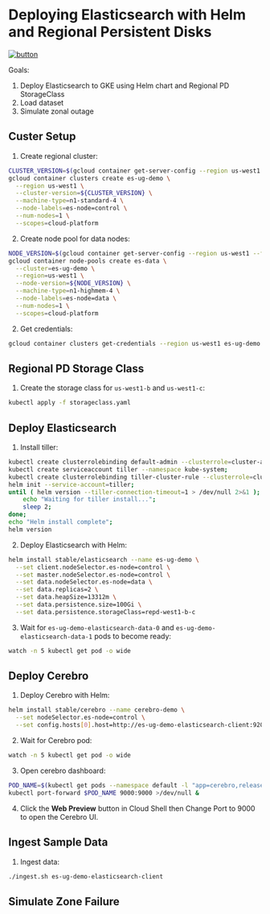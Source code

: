 # Deploying Elasticsearch with Helm and Regional Persistent Disks

[![button](http://gstatic.com/cloudssh/images/open-btn.png)](https://console.cloud.google.com/compute/instanceGroups/?cloudshell_git_repo=https%3A%2F%2Fgithub.com%2Fdanisla%2Fes-ug-demo.git&amp;cloudshell_working_dir=demo1&amp;cloudshell_image=gcr.io%2Fcloud-solutions-group%2Fterraform-helm%3Alatest&amp;cloudshell_tutorial=.%2Ftutorial.md)

Goals:

1. Deploy Elasticsearch to GKE using Helm chart and Regional PD StorageClass
2. Load dataset
3. Simulate zonal outage

## Custer Setup

1. Create regional cluster:

```bash
CLUSTER_VERSION=$(gcloud container get-server-config --region us-west1 --format='value(validMasterVersions[0])') && \
gcloud container clusters create es-ug-demo \
  --region us-west1 \
  --cluster-version=${CLUSTER_VERSION} \
  --machine-type=n1-standard-4 \
  --node-labels=es-node=control \
  --num-nodes=1 \
  --scopes=cloud-platform
```

2. Create node pool for data nodes:

```bash
NODE_VERSION=$(gcloud container get-server-config --region us-west1 --format='value(validNodeVersions[0])') && \
gcloud container node-pools create es-data \
  --cluster=es-ug-demo \
  --region=us-west1 \
  --node-version=${NODE_VERSION} \
  --machine-type=n1-highmem-4 \
  --node-labels=es-node=data \
  --num-nodes=1 \
  --scopes=cloud-platform
```

2. Get credentials:

```bash
gcloud container clusters get-credentials --region us-west1 es-ug-demo
```

## Regional PD Storage Class

1. Create the storage class for `us-west1-b` and `us-west1-c`:

```bash
kubectl apply -f storageclass.yaml
```

## Deploy Elasticsearch

1. Install tiller:

```bash
kubectl create clusterrolebinding default-admin --clusterrole=cluster-admin --user=$(gcloud config get-value account);
kubectl create serviceaccount tiller --namespace kube-system;
kubectl create clusterrolebinding tiller-cluster-rule --clusterrole=cluster-admin --serviceaccount=kube-system:tiller;
helm init --service-account=tiller;
until ( helm version --tiller-connection-timeout=1 > /dev/null 2>&1 ); do
    echo "Waiting for tiller install...";
    sleep 2;
done;
echo "Helm install complete";
helm version
```

2. Deploy Elasticsearch with Helm:

```bash
helm install stable/elasticsearch --name es-ug-demo \
  --set client.nodeSelector.es-node=control \
  --set master.nodeSelector.es-node=control \
  --set data.nodeSelector.es-node=data \
  --set data.replicas=2 \
  --set data.heapSize=13312m \
  --set data.persistence.size=100Gi \
  --set data.persistence.storageClass=repd-west1-b-c
```

3. Wait for `es-ug-demo-elasticsearch-data-0` and `es-ug-demo-elasticsearch-data-1` pods to become ready:

```bash
watch -n 5 kubectl get pod -o wide
```

## Deploy Cerebro

1. Deploy Cerebro with Helm:

```bash
helm install stable/cerebro --name cerebro-demo \
  --set nodeSelector.es-node=control \
  --set config.hosts[0].host=http://es-ug-demo-elasticsearch-client:9200,config.hosts[0].name=es-ug-demo
```

2. Wait for Cerebro pod:

```bash
watch -n 5 kubectl get pod -o wide
```

3. Open cerebro dashboard:

```bash
POD_NAME=$(kubectl get pods --namespace default -l "app=cerebro,release=cerebro-demo" -o jsonpath="{.items[0].metadata.name}") && \
kubectl port-forward $POD_NAME 9000:9000 >/dev/null &
```

4. Click the __Web Preview__ button in Cloud Shell then Change Port to 9000 to open the Cerebro UI.

## Ingest Sample Data

1. Ingest data:

```bash
./ingest.sh es-ug-demo-elasticsearch-client
```

## Simulate Zone Failure
